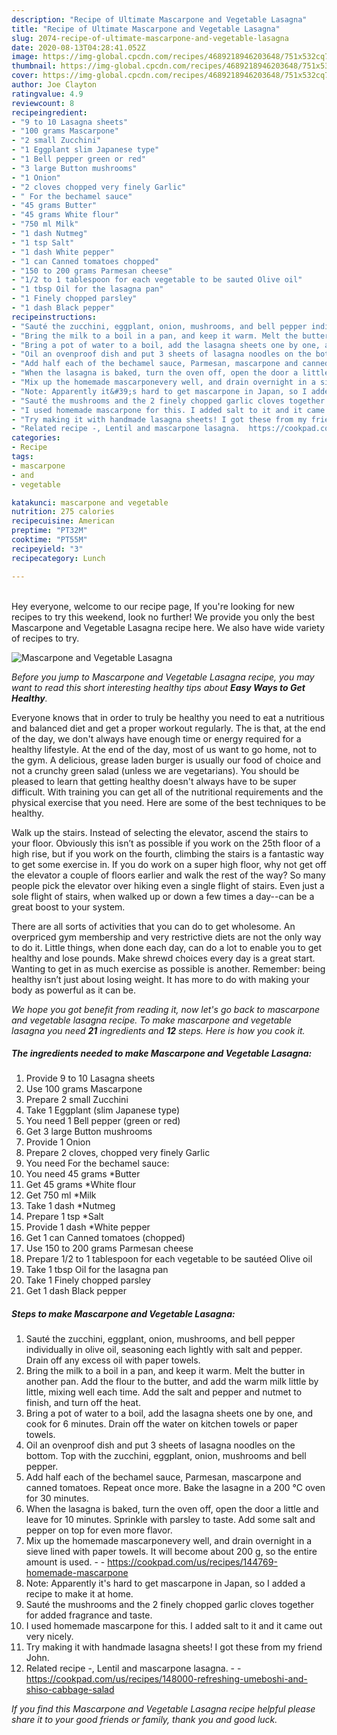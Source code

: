 ```yaml
---
description: "Recipe of Ultimate Mascarpone and Vegetable Lasagna"
title: "Recipe of Ultimate Mascarpone and Vegetable Lasagna"
slug: 2074-recipe-of-ultimate-mascarpone-and-vegetable-lasagna
date: 2020-08-13T04:28:41.052Z
image: https://img-global.cpcdn.com/recipes/4689218946203648/751x532cq70/mascarpone-and-vegetable-lasagna-recipe-main-photo.jpg
thumbnail: https://img-global.cpcdn.com/recipes/4689218946203648/751x532cq70/mascarpone-and-vegetable-lasagna-recipe-main-photo.jpg
cover: https://img-global.cpcdn.com/recipes/4689218946203648/751x532cq70/mascarpone-and-vegetable-lasagna-recipe-main-photo.jpg
author: Joe Clayton
ratingvalue: 4.9
reviewcount: 8
recipeingredient:
- "9 to 10 Lasagna sheets"
- "100 grams Mascarpone"
- "2 small Zucchini"
- "1 Eggplant slim Japanese type"
- "1 Bell pepper green or red"
- "3 large Button mushrooms"
- "1 Onion"
- "2 cloves chopped very finely Garlic"
- " For the bechamel sauce"
- "45 grams Butter"
- "45 grams White flour"
- "750 ml Milk"
- "1 dash Nutmeg"
- "1 tsp Salt"
- "1 dash White pepper"
- "1 can Canned tomatoes chopped"
- "150 to 200 grams Parmesan cheese"
- "1/2 to 1 tablespoon for each vegetable to be sauted Olive oil"
- "1 tbsp Oil for the lasagna pan"
- "1 Finely chopped parsley"
- "1 dash Black pepper"
recipeinstructions:
- "Sauté the zucchini, eggplant, onion, mushrooms, and bell pepper individually in olive oil, seasoning each lightly with salt and pepper. Drain off any excess oil with paper towels."
- "Bring the milk to a boil in a pan, and keep it warm. Melt the butter in another pan. Add the flour to the butter, and add the warm milk little by little, mixing well each time. Add the salt and pepper and nutmet to finish, and turn off the heat."
- "Bring a pot of water to a boil, add the lasagna sheets one by one, and cook for 6 minutes. Drain off the water on kitchen towels or paper towels."
- "Oil an ovenproof dish and put 3 sheets of lasagna noodles on the bottom. Top with the zucchini, eggplant, onion, mushrooms and bell pepper."
- "Add half each of the bechamel sauce, Parmesan, mascarpone and canned tomatoes. Repeat once more. Bake the lasagne in a 200 °C oven for 30 minutes."
- "When the lasagna is baked, turn the oven off, open the door a little and leave for 10 minutes. Sprinkle with parsley to taste. Add some salt and pepper on top for even more flavor."
- "Mix up the homemade mascarponevery well, and drain overnight in a sieve lined with paper towels. It will become about 200 g, so the entire amount is used.  https://cookpad.com/us/recipes/144769-homemade-mascarpone"
- "Note: Apparently it&#39;s hard to get mascarpone in Japan, so I added a recipe to make it at home."
- "Sauté the mushrooms and the 2 finely chopped garlic cloves together for added fragrance and taste."
- "I used homemade mascarpone for this. I added salt to it and it came out very nicely."
- "Try making it with handmade lasagna sheets! I got these from my friend John."
- "Related recipe -, Lentil and mascarpone lasagna.  https://cookpad.com/us/recipes/148000-refreshing-umeboshi-and-shiso-cabbage-salad"
categories:
- Recipe
tags:
- mascarpone
- and
- vegetable

katakunci: mascarpone and vegetable 
nutrition: 275 calories
recipecuisine: American
preptime: "PT32M"
cooktime: "PT55M"
recipeyield: "3"
recipecategory: Lunch

---
```

<br>
Hey everyone, welcome to our recipe page, If you're looking for new recipes to try this weekend, look no further! We provide you only the best Mascarpone and Vegetable Lasagna recipe here. We also have wide variety of recipes to try.
<br>


![Mascarpone and Vegetable Lasagna](https://img-global.cpcdn.com/recipes/4689218946203648/751x532cq70/mascarpone-and-vegetable-lasagna-recipe-main-photo.jpg)

<i>Before you jump to Mascarpone and Vegetable Lasagna recipe, you may want to read this short interesting healthy tips about <strong>Easy Ways to Get Healthy</strong>.</i>

Everyone knows that in order to truly be healthy you need to eat a nutritious and balanced diet and get a proper workout regularly. The  is that, at the end of the day, we don't always have enough time or energy required for a healthy lifestyle. At the end of the day, most of us want to go home, not to the gym. A delicious, grease laden burger is usually our food of choice and not a crunchy green salad (unless we are vegetarians). You should be pleased to learn that getting healthy doesn't always have to be super difficult. With training you can get all of the nutritional requirements and the physical exercise that you need. Here are some of the best techniques to be healthy.

Walk up the stairs. Instead of selecting the elevator, ascend the stairs to your floor. Obviously this isn’t as possible if you work on the 25th floor of a high rise, but if you work on the fourth, climbing the stairs is a fantastic way to get some exercise in. If you do work on a super high floor, why not get off the elevator a couple of floors earlier and walk the rest of the way? So many people pick the elevator over hiking even a single flight of stairs. Even just a sole flight of stairs, when walked up or down a few times a day--can be a great boost to your system. 

There are all sorts of activities that you can do to get wholesome. An overpriced gym membership and very restrictive diets are not the only way to do it. Little things, when done each day, can do a lot to enable you to get healthy and lose pounds. Make shrewd choices every day is a great start. Wanting to get in as much exercise as possible is another. Remember: being healthy isn’t just about losing weight. It has more to do with making your body as powerful as it can be. 


<i>We hope you got benefit from reading it, now let's go back to mascarpone and vegetable lasagna recipe. To make mascarpone and vegetable lasagna you need <strong>21</strong> ingredients and <strong>12</strong> steps. Here is how you cook it.
</i>

##### The ingredients needed to make Mascarpone and Vegetable Lasagna:

1. Provide 9 to 10 Lasagna sheets
1. Use 100 grams Mascarpone
1. Prepare 2 small Zucchini
1. Take 1 Eggplant (slim Japanese type)
1. You need 1 Bell pepper (green or red)
1. Get 3 large Button mushrooms
1. Provide 1 Onion
1. Prepare 2 cloves, chopped very finely Garlic
1. You need  For the bechamel sauce:
1. You need 45 grams *Butter
1. Get 45 grams *White flour
1. Get 750 ml *Milk
1. Take 1 dash *Nutmeg
1. Prepare 1 tsp *Salt
1. Provide 1 dash *White pepper
1. Get 1 can Canned tomatoes (chopped)
1. Use 150 to 200 grams Parmesan cheese
1. Prepare 1/2 to 1 tablespoon for each vegetable to be sautéed Olive oil
1. Take 1 tbsp Oil for the lasagna pan
1. Take 1 Finely chopped parsley
1. Get 1 dash Black pepper


##### Steps to make Mascarpone and Vegetable Lasagna:

1. Sauté the zucchini, eggplant, onion, mushrooms, and bell pepper individually in olive oil, seasoning each lightly with salt and pepper. Drain off any excess oil with paper towels.
1. Bring the milk to a boil in a pan, and keep it warm. Melt the butter in another pan. Add the flour to the butter, and add the warm milk little by little, mixing well each time. Add the salt and pepper and nutmet to finish, and turn off the heat.
1. Bring a pot of water to a boil, add the lasagna sheets one by one, and cook for 6 minutes. Drain off the water on kitchen towels or paper towels.
1. Oil an ovenproof dish and put 3 sheets of lasagna noodles on the bottom. Top with the zucchini, eggplant, onion, mushrooms and bell pepper.
1. Add half each of the bechamel sauce, Parmesan, mascarpone and canned tomatoes. Repeat once more. Bake the lasagne in a 200 °C oven for 30 minutes.
1. When the lasagna is baked, turn the oven off, open the door a little and leave for 10 minutes. Sprinkle with parsley to taste. Add some salt and pepper on top for even more flavor.
1. Mix up the homemade mascarponevery well, and drain overnight in a sieve lined with paper towels. It will become about 200 g, so the entire amount is used. -  - https://cookpad.com/us/recipes/144769-homemade-mascarpone
1. Note: Apparently it&#39;s hard to get mascarpone in Japan, so I added a recipe to make it at home.
1. Sauté the mushrooms and the 2 finely chopped garlic cloves together for added fragrance and taste.
1. I used homemade mascarpone for this. I added salt to it and it came out very nicely.
1. Try making it with handmade lasagna sheets! I got these from my friend John.
1. Related recipe -, Lentil and mascarpone lasagna. -  - https://cookpad.com/us/recipes/148000-refreshing-umeboshi-and-shiso-cabbage-salad


<i>If you find this Mascarpone and Vegetable Lasagna recipe helpful please share it to your good friends or family, thank you and good luck.</i>
